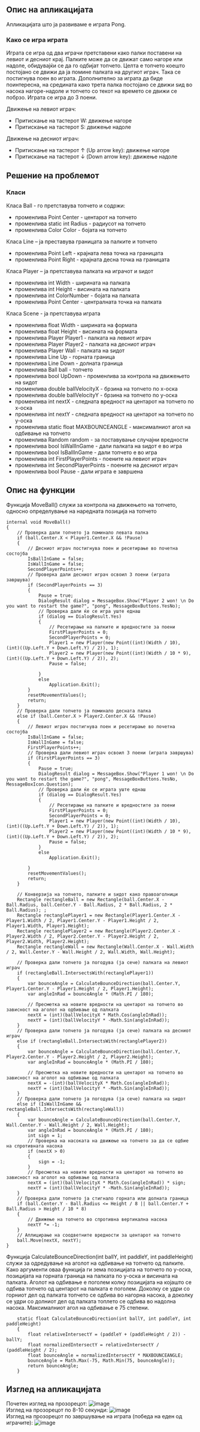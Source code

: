 ## Опис на апликацијата
Апликацијата што ја развиваме е играта Pong.
### Како се игра играта
Играта се игра од два играчи претставени како палки поставени на левиот и десниот крај. 
Палките може да се движат само нагоре или надоле, обидувајќи се да го одбијат топчето. 
Целта е топчето коешто постојано се движи да ја помине палката на другиот играч. 
Така се постигнува поен во играта. Дополнително за играта да биде поинтересна, на средината како трета палка постојано се 
движи ѕид во насока нагоре-надоле и топчето со текот на времето се движи се побрзо. Играта се игра до 3 поени.  

Движење на левиот играч:
- Притискање на тастерот W: движење нагоре
- Притискање на тастерот S: движење надоле

Движење на десниот играч:  
- Притискање на тастерот ↑ (Up arrow key): движење нагоре
- Притискање на тастерот ↓ (Down arrow key): движење надоле
## Решение на проблемот
### Класи
Класа Ball - го претставува топчето и содржи:
- променлива Point Center - центарот на топчето
- променлива static int Radius - радиусот на топчето
- променлива Color Color - бојата на топчето  

Класа Line – ја преставува границата за палките и топчето
- променлива Point Left - крајната лева точка на границата
- променлива Point Right - крајната десна точка на границата  

Класа Player – ја претставува палката на играчот и ѕидот
- променлива int Width - ширината на палката
- променлива int Height - висината на палката
- променлива int ColorNumber - бојата на палката
- променлива Point Center - централната точка на палката

Класа Scene - ја претставува играта
- променлива float Width - ширината на формата
- променлива float Height - висината на формата
- променлива Player Player1 - палката на левиот играч
- променлива Player Player2 - палката на десниот играч
- променлива Player Wall - палката на ѕидот
- променлива Line Up - горната граница
- променлива Line Down - долната граница
- променлива Ball ball - топчето
- променлива bool UpDown - променлива за контрола на движењето на ѕидот
- променлива double ballVelocityX - брзина на топчето по x-оска
- променлива double ballVelocityY - брзина на топчето по y-оска
- променлива int nextX - следната вредност на центарот на топчето по x-оска
- променлива int nextY - следната вредност на центарот на топчето по y-оска
- променлива static float MAXBOUNCEANGLE - максималниот агол на одбивање на топчето
- променлива Random random - за поставување случајни вредности
- променлива bool IsWallInGame - дали палката на ѕидот е во игра
- променлива bool IsBallInGame - дали топчето е во игра
- променлива int FirstPlayerPoints - поените на левиот играч
- променлива int SecondPlayerPoints - поените на десниот играч
- променлива bool Pause - дали играта е завршена
## Опис на функции
Функција MoveBall() служи за контрола на движењето на топчето, односно определување на наредната позиција на топчето

    internal void MoveBall()
    {
        // Проверка дали топчето ја поминало левата палка
        if (ball.Center.X < Player1.Center.X && !Pause)
        {
            // Десниот играч постигнува поен и ресетирање во почетна состојба
            IsBallInGame = false;
            IsWallInGame = false;
            SecondPlayerPoints++;
            // Проверка дали десниот играч освоил 3 поени (играта завршува)
            if (SecondPlayerPoints == 3)
            {
                Pause = true;
                DialogResult dialog = MessageBox.Show("Player 2 won! \n Do you want to restart the game?", "pong", MessageBoxButtons.YesNo);
                // Проверка дали ќе се игра уште еднаш
                if (dialog == DialogResult.Yes)
                {
                    // Ресетирање на палките и вредностите за поени
                    FirstPlayerPoints = 0;
                    SecondPlayerPoints = 0;
                    Player1 = new Player(new Point((int)(Width / 10), (int)((Up.Left.Y + Down.Left.Y) / 2)), 1);
                    Player2 = new Player(new Point((int)(Width / 10 * 9), (int)((Up.Left.Y + Down.Left.Y) / 2)), 2);
                    Pause = false;

                }
                else
                    Application.Exit();
            }
            resetMovementValues();
            return;
        }
        // Проверка дали топчето ја поминало десната палка
        else if (ball.Center.X > Player2.Center.X && !Pause)
        {
            // Левиот играч постигнува поен и ресетирање во почетна состојба
            IsBallInGame = false;
            IsWallInGame = false;
            FirstPlayerPoints++;
            // Проверка дали левиот играч освоил 3 поени (играта завршува)
            if (FirstPlayerPoints == 3)
            {
                Pause = true;
                DialogResult dialog = MessageBox.Show("Player 1 won! \n Do you want to restart the game?", "pong", MessageBoxButtons.YesNo, MessageBoxIcon.Question);
                // Проверка дали ќе се играта уште еднаш
                if (dialog == DialogResult.Yes)
                {
                    // Ресетирање на палките и вредностите за поени
                    FirstPlayerPoints = 0;
                    SecondPlayerPoints = 0;
                    Player1 = new Player(new Point((int)(Width / 10), (int)((Up.Left.Y + Down.Left.Y) / 2)), 1);
                    Player2 = new Player(new Point((int)(Width / 10 * 9), (int)((Up.Left.Y + Down.Left.Y) / 2)), 2);
                    Pause = false;
                }
                else
                    Application.Exit();

            }
            resetMovementValues();
            return;
        }

        // Конверзија на топчето, палките и ѕидот како правоаголници
        Rectangle rectangleBall = new Rectangle(ball.Center.X - Ball.Radius, ball.Center.Y - Ball.Radius, 2 * Ball.Radius, 2 * Ball.Radius); ;
        Rectangle rectanglePlayer1 = new Rectangle(Player1.Center.X - Player1.Width / 2, Player1.Center.Y - Player1.Height / 2, Player1.Width, Player1.Height);
        Rectangle rectanglePlayer2 = new Rectangle(Player2.Center.X - Player2.Width / 2, Player2.Center.Y - Player2.Height / 2, Player2.Width, Player2.Height);
        Rectangle rectangleWall = new Rectangle(Wall.Center.X - Wall.Width / 2, Wall.Center.Y - Wall.Height / 2, Wall.Width, Wall.Height);

        // Проверка дали топчето ја погодува (ја сече) палката на левиот играч
        if (rectangleBall.IntersectsWith(rectanglePlayer1))
        {
            var bounceAngle = CalculateBounceDirection(ball.Center.Y, Player1.Center.Y - Player1.Height / 2, Player1.Height);
            var angleInRad = bounceAngle * (Math.PI / 180);

            // Пресметка на новите вредности на центарот на топчето во зависност на аголот на одбивање од палката
            nextX = (int)(ballVelocityX * Math.Cos(angleInRad));
            nextY = (int)(ballVelocityY * -Math.Sin(angleInRad));
        }
        // Проверка дали топчето ја погодува (ја сече) палката на десниот играч
        else if (rectangleBall.IntersectsWith(rectanglePlayer2))
        {
            var bounceAngle = CalculateBounceDirection(ball.Center.Y, Player2.Center.Y - Player2.Height / 2, Player2.Height);
            var angleInRad = bounceAngle * (Math.PI / 180);

            // Пресметка на новите вредности на центарот на топчето во зависност на аголот на одбивање од палката
            nextX = -(int)(ballVelocityX * Math.Cos(angleInRad));
            nextY = (int)(ballVelocityY * -Math.Sin(angleInRad));
        }
        // Проверка дали топчето ја погодува (ја сече) палката на ѕидот
        else if (IsWallInGame && rectangleBall.IntersectsWith(rectangleWall))
        {
            var bounceAngle = CalculateBounceDirection(ball.Center.Y, Wall.Center.Y - Wall.Height / 2, Wall.Height);
            var angleInRad = bounceAngle * (Math.PI / 180);
            int sign = 1;
            // Проверка на насоката на движење на топчето за да се одбие на спротивната насока
            if (nextX > 0)
            {
                sign = -1;
            }
            // Пресметка на новите вредности на центарот на топчето во зависност на аголот на одбивање од палката
            nextX = (int)(ballVelocityX * Math.Cos(angleInRad)) * sign;
            nextY = (int)(ballVelocityY * -Math.Sin(angleInRad));
        }
        // Проверка дали топчето ја стигнало горната или долната граница
        if (ball.Center.Y - Ball.Radius <= Height / 8 || ball.Center.Y + Ball.Radius > Height / 10 * 8)
        {
            // Движење на топчето во спротивна вертикална насока
            nextY *= -1;
        }
        // Аплицирање на соодветните вредности за центарот на топчето
        ball.Move(nextX, nextY);
    }
Функција CalculateBounceDirection(int ballY, int paddleY, int paddleHeight) служи за одредување на аголот на одбивање на топчето од палките. 
Како аргументи оваа функција ги зема позицијата на топчето по y-оска, позицијата на горната граница на палката по y-оска и висината на палката. 
Аголот на одбивање е поголем колку позицијата на којашто се одбива топчето од центарот на палката е поголем. 
Доколку се удри со горниот дел од палката топчето се одбива во нагорна насока, а доколку се удри со долниот дел од палката топлето се одбива во надолна насока. 
Максималниот агол на одбивање е 75 степени.

        static float CalculateBounceDirection(int ballY, int paddleY, int paddleHeight)
        {
            float relativeIntersectY = (paddleY + (paddleHeight / 2)) - ballY;
            float normalizedIntersectY = relativeIntersectY / (paddleHeight / 2);
            float bounceAngle = normalizedIntersectY * MAXBOUNCEANGLE;
            bounceAngle = Math.Max(-75, Math.Min(75, bounceAngle));
            return bounceAngle;
        }
## Изглед на апликацијата
Почетен изглед на прозорецот:
![image](https://github.com/FilipTrajanoski/Proekt_VP/assets/127451559/1e4f2fe2-b28f-4a28-9067-3c77274f4286)  
Изглед на прозорецот по 8-10 секунди:
![image](https://github.com/FilipTrajanoski/Proekt_VP/assets/127451559/cc954eb5-44f0-47e3-925a-0209f339fe63)  
Изглед на прозорецот по завршување на играта (победа на еден од играчите):
![image](https://github.com/FilipTrajanoski/Proekt_VP/assets/127451559/448ad9f9-9e0b-400c-aab1-b21562e132e8)  
